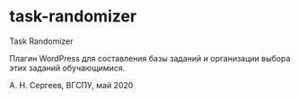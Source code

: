 # task-randomizer

Task Randomizer

Плагин WordPress для составления базы заданий и организации выбора этих заданий обучающимися.


А. Н. Сергеев, ВГСПУ, май 2020
